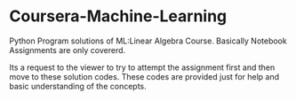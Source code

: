 # Coursera-Machine-Learning
Python Program solutions of ML:Linear Algebra Course.
Basically Notebook Assignments are only covererd.

Its a request to the viewer to try to attempt the assignment first and then move to these solution codes.
These codes are provided just for help and basic understanding of the concepts.
